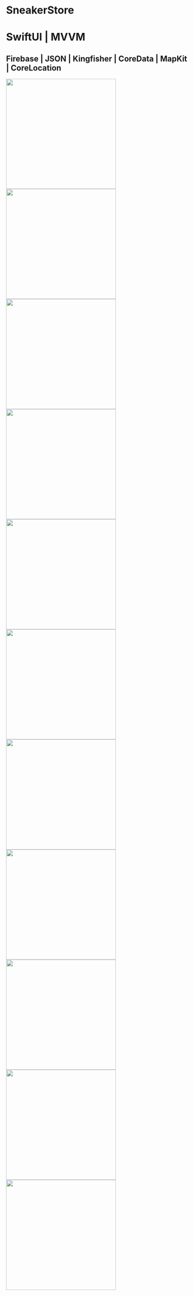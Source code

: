 # SneakerStore

# SwiftUI | MVVM
## Firebase | JSON | Kingfisher | CoreData | MapKit | CoreLocation

<img src="https://raw.githubusercontent.com/Vy4chesl4vOS/SneakerStore/main/ScreenShots/1.png" width="300">
<img src="https://raw.githubusercontent.com/Vy4chesl4vOS/SneakerStore/main/ScreenShots/2.png" width="300">
<img src="https://raw.githubusercontent.com/Vy4chesl4vOS/SneakerStore/main/ScreenShots/3.png" width="300">
<img src="https://raw.githubusercontent.com/Vy4chesl4vOS/SneakerStore/main/ScreenShots/4.png" width="300">
<img src="https://raw.githubusercontent.com/Vy4chesl4vOS/SneakerStore/main/ScreenShots/6.png" width="300">
<img src="https://raw.githubusercontent.com/Vy4chesl4vOS/SneakerStore/main/ScreenShots/7.png" width="300">
<img src="https://raw.githubusercontent.com/Vy4chesl4vOS/SneakerStore/main/ScreenShots/8.png" width="300">
<img src="https://raw.githubusercontent.com/Vy4chesl4vOS/SneakerStore/main/ScreenShots/11.png" width="300">
<img src="https://raw.githubusercontent.com/Vy4chesl4vOS/SneakerStore/main/ScreenShots/5.png" width="300">
<img src="https://raw.githubusercontent.com/Vy4chesl4vOS/SneakerStore/main/ScreenShots/12.png" width="300">
<img src="https://raw.githubusercontent.com/Vy4chesl4vOS/SneakerStore/main/ScreenShots/10.png" width="300">
